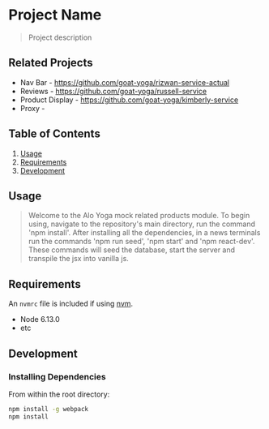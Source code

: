 # Project Name

> Project description

## Related Projects

  - Nav Bar - https://github.com/goat-yoga/rizwan-service-actual
  - Reviews - https://github.com/goat-yoga/russell-service
  - Product Display - https://github.com/goat-yoga/kimberly-service
  - Proxy -

## Table of Contents

1. [Usage](#Usage)
1. [Requirements](#requirements)
1. [Development](#development)

## Usage

> Welcome to the Alo Yoga mock related products module. To begin using, navigate to the repository's main directory, run the command 'npm install'. After installing all the dependencies, in a news terminals run the commands 'npm run seed', 'npm start' and 'npm react-dev'. These commands will seed the database, start the server and transpile the jsx into vanilla js.

## Requirements

An `nvmrc` file is included if using [nvm](https://github.com/creationix/nvm).

- Node 6.13.0
- etc

## Development

### Installing Dependencies

From within the root directory:

```sh
npm install -g webpack
npm install
```

